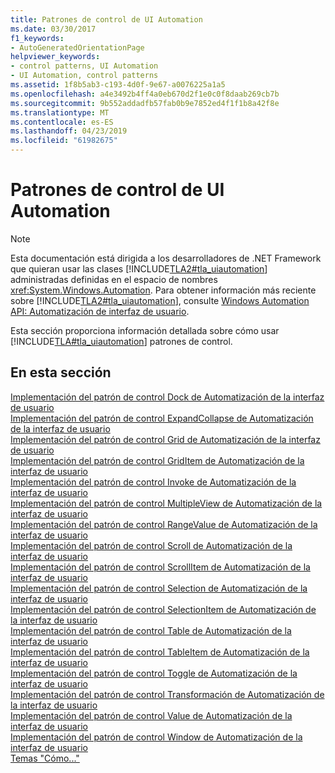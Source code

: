 ```yaml
---
title: Patrones de control de UI Automation
ms.date: 03/30/2017
f1_keywords:
- AutoGeneratedOrientationPage
helpviewer_keywords:
- control patterns, UI Automation
- UI Automation, control patterns
ms.assetid: 1f8b5ab3-c193-4d0f-9e67-a0076225a1a5
ms.openlocfilehash: a4e3492b4ff4a0eb670d2f1e0c0f8daab269cb7b
ms.sourcegitcommit: 9b552addadfb57fab0b9e7852ed4f1f1b8a42f8e
ms.translationtype: MT
ms.contentlocale: es-ES
ms.lasthandoff: 04/23/2019
ms.locfileid: "61982675"
---
```

# <a name="ui-automation-control-patterns"></a>Patrones de control de UI Automation
> [!NOTE]
>  Esta documentación está dirigida a los desarrolladores de .NET Framework que quieran usar las clases [!INCLUDE[TLA2#tla_uiautomation](../../../includes/tla2sharptla-uiautomation-md.md)] administradas definidas en el espacio de nombres <xref:System.Windows.Automation>. Para obtener información más reciente sobre [!INCLUDE[TLA2#tla_uiautomation](../../../includes/tla2sharptla-uiautomation-md.md)], consulte [Windows Automation API: Automatización de interfaz de usuario](https://go.microsoft.com/fwlink/?LinkID=156746).  
  
 Esta sección proporciona información detallada sobre cómo usar [!INCLUDE[TLA#tla_uiautomation](../../../includes/tlasharptla-uiautomation-md.md)] patrones de control.  
  
## <a name="in-this-section"></a>En esta sección  
 [Implementación del patrón de control Dock de Automatización de la interfaz de usuario](../../../docs/framework/ui-automation/implementing-the-ui-automation-dock-control-pattern.md)  
 [Implementación del patrón de control ExpandCollapse de Automatización de la interfaz de usuario](../../../docs/framework/ui-automation/implementing-the-ui-automation-expandcollapse-control-pattern.md)  
 [Implementación del patrón de control Grid de Automatización de la interfaz de usuario](../../../docs/framework/ui-automation/implementing-the-ui-automation-grid-control-pattern.md)  
 [Implementación del patrón de control GridItem de Automatización de la interfaz de usuario](../../../docs/framework/ui-automation/implementing-the-ui-automation-griditem-control-pattern.md)  
 [Implementación del patrón de control Invoke de Automatización de la interfaz de usuario](../../../docs/framework/ui-automation/implementing-the-ui-automation-invoke-control-pattern.md)  
 [Implementación del patrón de control MultipleView de Automatización de la interfaz de usuario](../../../docs/framework/ui-automation/implementing-the-ui-automation-multipleview-control-pattern.md)  
 [Implementación del patrón de control RangeValue de Automatización de la interfaz de usuario](../../../docs/framework/ui-automation/implementing-the-ui-automation-rangevalue-control-pattern.md)  
 [Implementación del patrón de control Scroll de Automatización de la interfaz de usuario](../../../docs/framework/ui-automation/implementing-the-ui-automation-scroll-control-pattern.md)  
 [Implementación del patrón de control ScrollItem de Automatización de la interfaz de usuario](../../../docs/framework/ui-automation/implementing-the-ui-automation-scrollitem-control-pattern.md)  
 [Implementación del patrón de control Selection de Automatización de la interfaz de usuario](../../../docs/framework/ui-automation/implementing-the-ui-automation-selection-control-pattern.md)  
 [Implementación del patrón de control SelectionItem de Automatización de la interfaz de usuario](../../../docs/framework/ui-automation/implementing-the-ui-automation-selectionitem-control-pattern.md)  
 [Implementación del patrón de control Table de Automatización de la interfaz de usuario](../../../docs/framework/ui-automation/implementing-the-ui-automation-table-control-pattern.md)  
 [Implementación del patrón de control TableItem de Automatización de la interfaz de usuario](../../../docs/framework/ui-automation/implementing-the-ui-automation-tableitem-control-pattern.md)  
 [Implementación del patrón de control Toggle de Automatización de la interfaz de usuario](../../../docs/framework/ui-automation/implementing-the-ui-automation-toggle-control-pattern.md)  
 [Implementación del patrón de control Transformación de Automatización de la interfaz de usuario](../../../docs/framework/ui-automation/implementing-the-ui-automation-transform-control-pattern.md)  
 [Implementación del patrón de control Value de Automatización de la interfaz de usuario](../../../docs/framework/ui-automation/implementing-the-ui-automation-value-control-pattern.md)  
 [Implementación del patrón de control Window de Automatización de la interfaz de usuario](../../../docs/framework/ui-automation/implementing-the-ui-automation-window-control-pattern.md)  
 [Temas "Cómo..."](../../../docs/framework/ui-automation/ui-automation-control-patterns-how-to-topics.md)
